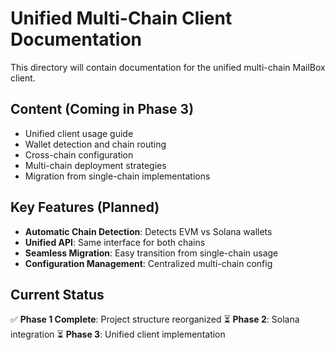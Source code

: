 # Unified Multi-Chain Client Documentation

This directory will contain documentation for the unified multi-chain MailBox client.

## Content (Coming in Phase 3)

- Unified client usage guide
- Wallet detection and chain routing
- Cross-chain configuration
- Multi-chain deployment strategies
- Migration from single-chain implementations

## Key Features (Planned)

- **Automatic Chain Detection**: Detects EVM vs Solana wallets
- **Unified API**: Same interface for both chains  
- **Seamless Migration**: Easy transition from single-chain usage
- **Configuration Management**: Centralized multi-chain config

## Current Status

✅ **Phase 1 Complete**: Project structure reorganized
⏳ **Phase 2**: Solana integration
⏳ **Phase 3**: Unified client implementation